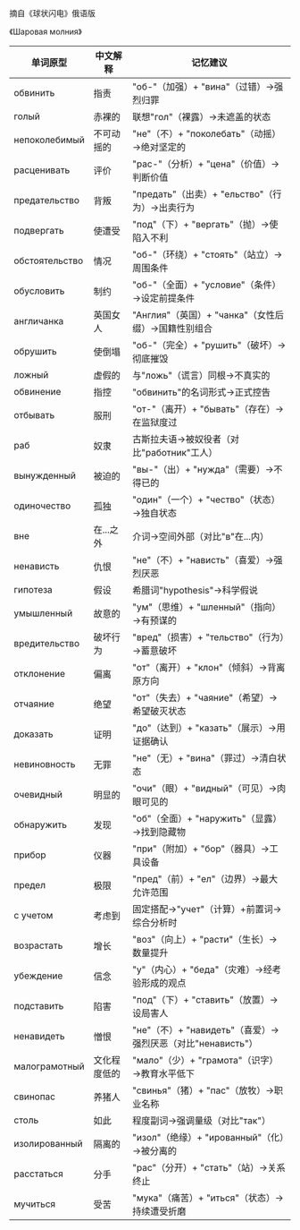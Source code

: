摘自《球状闪电》俄语版

《Шаровая молния》

| 单词原型          | 中文解释               | 记忆建议                                   |
|-----------------|----------------------|------------------------------------------|
| обвинить        | 指责                 | "об-"（加强）+ "вина"（过错）→强烈归罪           |
| голый           | 赤裸的               | 联想"гол"（裸露）→未遮盖的状态                   |
| непоколебимый   | 不可动摇的           | "не"（不）+ "поколебать"（动摇）→绝对坚定的       |
| расценивать     | 评价                 | "рас-"（分析）+ "цена"（价值）→判断价值           |
| предательство   | 背叛                 | "предать"（出卖）+ "ельство"（行为）→出卖行为      |
| подвергать      | 使遭受               | "под"（下）+ "вергать"（抛）→使陷入不利           |
| обстоятельство  | 情况                 | "об-"（环绕）+ "стоять"（站立）→周围条件           |
| обусловить      | 制约                 | "об-"（全面）+ "условие"（条件）→设定前提条件       |
| англичанка      | 英国女人             | "Англия"（英国）+ "чанка"（女性后缀）→国籍性别组合   |
| обрушить        | 使倒塌               | "об-"（完全）+ "рушить"（破坏）→彻底摧毁           |
| ложный          | 虚假的               | 与"ложь"（谎言）同根→不真实的                    |
| обвинение       | 指控                 | "обвинить"的名词形式→正式控告                    |
| отбывать        | 服刑                 | "от-"（离开）+ "бывать"（存在）→在监狱度过         |
| раб             | 奴隶                 | 古斯拉夫语→被奴役者（对比"работник"工人）          |
| вынужденный     | 被迫的               | "вы-"（出）+ "нужда"（需要）→不得已的             |
| одиночество     | 孤独                 | "один"（一个）+ "чество"（状态）→独自状态           |
| вне             | 在...之外            | 介词→空间外部（对比"в"在...内）                   |
| ненависть       | 仇恨                 | "не"（不）+ "нависть"（喜爱）→强烈厌恶             |
| гипотеза        | 假设                 | 希腊词"hypothesis"→科学假说                     |
| умышленный      | 故意的               | "ум"（思维）+ "шленный"（指向）→有预谋的           |
| вредительство   | 破坏行为             | "вред"（损害）+ "тельство"（行为）→蓄意破坏       |
| отклонение      | 偏离                 | "от"（离开）+ "клон"（倾斜）→背离原方向            |
| отчаяние        | 绝望                 | "от"（失去）+ "чаяние"（希望）→希望破灭状态         |
| доказать        | 证明                 | "до"（达到）+ "казать"（展示）→用证据确认           |
| невиновность    | 无罪                 | "не"（无）+ "вина"（罪过）→清白状态                |
| очевидный       | 明显的               | "очи"（眼）+ "видный"（可见）→肉眼可见的             |
| обнаружить      | 发现                 | "об"（全面）+ "наружить"（显露）→找到隐藏物          |
| прибор          | 仪器                 | "при"（附加）+ "бор"（器具）→工具设备               |
| предел          | 极限                 | "пред"（前）+ "ел"（边界）→最大允许范围              |
| с учетом        | 考虑到               | 固定搭配→"учет"（计算）+前置词→综合分析时            |
| возрастать      | 增长                 | "воз"（向上）+ "расти"（生长）→数量提升              |
| убеждение       | 信念                 | "у"（内心）+ "беда"（灾难）→经考验形成的观点          |
| подставить      | 陷害                 | "под"（下）+ "ставить"（放置）→设局害人              |
| ненавидеть      | 憎恨                 | "не"（不）+ "навидеть"（喜爱）→强烈厌恶（对比"ненависть"）|
| малограмотный   | 文化程度低的         | "мало"（少）+ "грамота"（识字）→教育水平低下          |
| свинопас        | 养猪人               | "свинья"（猪）+ "пас"（放牧）→职业名称               |
| столь           | 如此                 | 程度副词→强调量级（对比"так"）                     |
| изолированный   | 隔离的               | "изол"（绝缘）+ "ированный"（化）→被分离的           |
| расстаться      | 分手                 | "рас"（分开）+ "стать"（站）→关系终止                |
| мучиться        | 受苦                 | "мука"（痛苦）+ "иться"（状态）→持续遭受折磨          |
